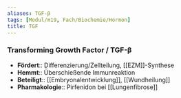 ```yaml
---
aliases: TGF-β
tags: [Modul/m19, Fach/Biochemie/Hormon]
title: TGF
---
```

### Transforming Growth Factor / TGF-β
- **Fördert**:: Differenzierung/Zellteilung, [[EZM]]-Synthese
- **Hemmt**:: Überschießende Immunreaktion
- **Beteiligt**:: [[Embryonalentwicklung]], [[Wundheilung]]
- **Pharmakologie**:: Pirfenidon bei [[Lungenfibrose]]